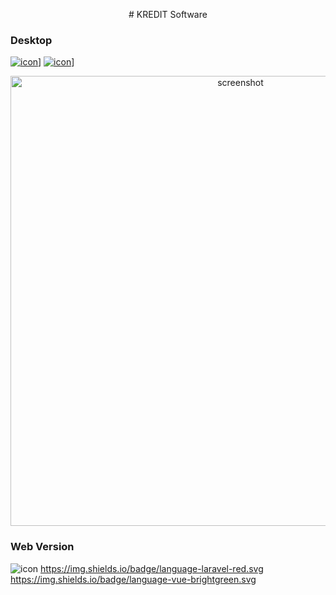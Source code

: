 <p align="center">
# KREDIT Software
</p>

### Desktop
[![icon](https://img.shields.io/badge/platform-desktop-blue.svg)](https://github.com/hattamaulana/kredit/tree/java-desktop)]
[![icon](https://img.shields.io/badge/language-java-red.svg)](https://github.com/hattamaulana/kredit/tree/java-desktop)]
<p align="center"><img width="720px" src="" alt="screenshot"></p>

### Web Version
![icon](https://img.shields.io/badge/platform-web-blue.svg)
<a href="https://github.com/hattamaulana/kredit/tree/vue-laravel-web"> https://img.shields.io/badge/language-laravel-red.svg </a>
<a href="https://github.com/hattamaulana/kredit/tree/vue-laravel-web"> https://img.shields.io/badge/language-vue-brightgreen.svg </a>